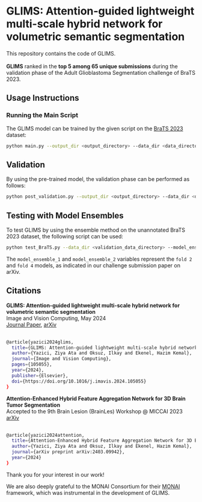 # GLIMS: Attention-guided lightweight multi-scale hybrid network for volumetric semantic segmentation

This repository contains the code of GLIMS. <br /><br /> **GLIMS** ranked in the **top 5 among 65 unique submissions** during the validation phase of the Adult Glioblastoma Segmentation challenge of BraTS 2023.

## Usage Instructions

### Running the Main Script

The GLIMS model can be trained by the given script on the [BraTS 2023](https://www.synapse.org/#!Synapse:syn51156910/wiki/) dataset: 

```bash
python main.py --output_dir <output_directory> --data_dir <data_directory> --json_list <json_list_file> --fold <fold_id>
```

## Validation
By using the pre-trained model, the validation phase can be performed as follows:

```bash
python post_validation.py --output_dir <output_directory> --data_dir <data_directory> --json_list <json_list_file> --fold <fold_number> --pretrained_dir <pretrained_model_directory>
```
## Testing with Model Ensembles
To test GLIMS by using the ensemble method on the unannotated BraTS 2023 dataset, the following script can be used: 

```bash
python test_BraTS.py --data_dir <validation_data_directory> --model_ensemble_1 <model_1_path> --model_ensemble_2 <model_2_path> --output_dir <output_directory>
```

The `model_ensemble_1` and `model_ensemble_2` variables represent the `fold 2` and `fold 4` models, as indicated in our challenge submission paper on arXiv.

## Citations

**GLIMS: Attention-guided lightweight multi-scale hybrid network for volumetric semantic segmentation** <br />
Image and Vision Computing, May 2024 <br />
[Journal Paper](https://www.sciencedirect.com/science/article/pii/S0262885624001598), [arXiv](https://arxiv.org/abs/2404.17854) <br /><br />

```bash
@article{yazici2024glims,
  title={GLIMS: Attention-guided lightweight multi-scale hybrid network for volumetric semantic segmentation},
  author={Yazici, Ziya Ata and Oksuz, Ilkay and Ekenel, Hazim Kemal},
  journal={Image and Vision Computing},
  pages={105055},
  year={2024},
  publisher={Elsevier},
  doi={https://doi.org/10.1016/j.imavis.2024.105055}
}
```

**Attention-Enhanced Hybrid Feature Aggregation Network for 3D Brain Tumor Segmentation**<br />
Accepted to the 9th Brain Lesion (BrainLes) Workshop @ MICCAI 2023 <br />
[arXiv](https://arxiv.org/abs/2403.09942) <br /><br />

```bash
@article{yazici2024attention,
  title={Attention-Enhanced Hybrid Feature Aggregation Network for 3D Brain Tumor Segmentation},
  author={Yazici, Ziya Ata and Oksuz, Ilkay and Ekenel, Hazim Kemal},
  journal={arXiv preprint arXiv:2403.09942},
  year={2024}
}
```

Thank you for your interest in our work!

We are also deeply grateful to the MONAI Consortium for their [MONAI](https://arxiv.org/abs/2211.02701) framework, which was instrumental in the development of GLIMS.

